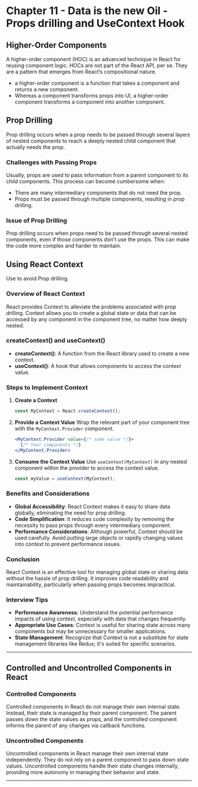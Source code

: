 # Chapter 11 - Data is the new Oil - Props drilling and UseContext Hook

## Higher-Order Components
A higher-order component (HOC) is an advanced technique in React for reusing component logic. HOCs are not part of the React API, per se. They are a pattern that emerges from React’s compositional nature.
- a higher-order component is a function that takes a component and returns a new component.
- Whereas a component transforms props into UI, a higher-order component transforms a component into another component.

## Prop Drilling
Prop drilling occurs when a prop needs to be passed through several layers of nested components to reach a deeply nested child component that actually needs the prop. 

### Challenges with Passing Props

Usually, props are used to pass information from a parent component to its child components. This process can become cumbersome when:
- There are many intermediary components that do not need the prop.
- Props must be passed through multiple components, resulting in prop drilling.

### Issue of Prop Drilling

Prop drilling occurs when props need to be passed through several nested components, even if those components don’t use the props. This can make the code more complex and harder to maintain.

## Using React Context
Use to avoid Prop drilling.

### Overview of React Context

React provides Context to alleviate the problems associated with prop drilling. Context allows you to create a global state or data that can be accessed by any component in the component tree, no matter how deeply nested.

### createContext() and useContext()

- **createContext()**: A function from the React library used to create a new context.
- **useContext()**: A hook that allows components to access the context value.

### Steps to Implement Context

1. **Create a Context**
    ```jsx
    const MyContext = React.createContext();
    ```

2. **Provide a Context Value**
    Wrap the relevant part of your component tree with the `MyContext.Provider` component.
    ```jsx
    <MyContext.Provider value={/* some value */}>
      {/* Your components */}
    </MyContext.Provider>
    ```

3. **Consume the Context Value**
    Use `useContext(MyContext)` in any nested component within the provider to access the context value.
    ```jsx
    const myValue = useContext(MyContext);
    ```

### Benefits and Considerations

- **Global Accessibility**: React Context makes it easy to share data globally, eliminating the need for prop drilling.
- **Code Simplification**: It reduces code complexity by removing the necessity to pass props through every intermediary component.
- **Performance Considerations**: Although powerful, Context should be used carefully. Avoid putting large objects or rapidly changing values into context to prevent performance issues.

### Conclusion

React Context is an effective tool for managing global state or sharing data without the hassle of prop drilling. It improves code readability and maintainability, particularly when passing props becomes impractical.

### Interview Tips

- **Performance Awareness**: Understand the potential performance impacts of using context, especially with data that changes frequently.
- **Appropriate Use Cases**: Context is useful for sharing state across many components but may be unnecessary for smaller applications.
- **State Management**: Recognize that Context is not a substitute for state management libraries like Redux; it's suited for specific scenarios.

---

## Controlled and Uncontrolled Components in React

### Controlled Components

Controlled components in React do not manage their own internal state. Instead, their state is managed by their parent component. The parent passes down the state values as props, and the controlled component informs the parent of any changes via callback functions.

### Uncontrolled Components

Uncontrolled components in React manage their own internal state independently. They do not rely on a parent component to pass down state values. Uncontrolled components handle their state changes internally, providing more autonomy in managing their behavior and state.

---

